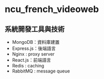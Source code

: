 # ncu_french_videoweb
## 系統開發工具與技術

- MongoDB：資料庫建置
- Express.js：後端語言
- Nginx : proxy server
- React.js：前端語言
- Redis : caching
- RabbitMQ : message queue
